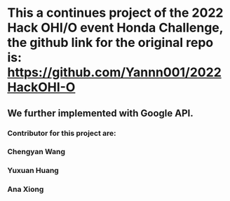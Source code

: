 # This a continues project of the 2022 Hack OHI/O event Honda Challenge, the github link for the original repo is: https://github.com/Yannn001/2022HackOHI-O

## We further implemented with Google API.

### Contributor for this project are: 
### Chengyan Wang
### Yuxuan Huang
### Ana Xiong